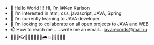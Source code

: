 - 👋 Hello World !!! Hi, I’m @Ken Karlson
- 👀 I’m interested in html, css, javascript, JAVA, Spring
- 🌱 I’m currently learning to JAVA developer
- 💞️ I’m looking to collaborate on all open projects to JAVA and WEB
- 📫 How to reach me ......write me an email... javarecords@mail.ru
- 🍐🎼💡👓🎆🏮✨🐻🍯🔥🌧💥🍂🌱👋🥂🎁

<!---
KenKarlson/KenKarlson is a ✨ special ✨ repository because its `README.md` (this file) appears on your GitHub profile.
You can click the Preview link to take a look at your changes.
--->
